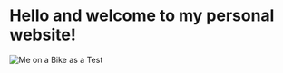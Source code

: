 # Hello and welcome to my personal website!
![Me on a Bike as a Test](https://alucutac-my.sharepoint.com/:i:/g/personal/pp_phylactou_edu_cut_ac_cy/EYHa7ElsL7xKrGTNWG88xqQBYg3ZmNRbHQ4B81xyaOdEbw?e=zT6H0i)
